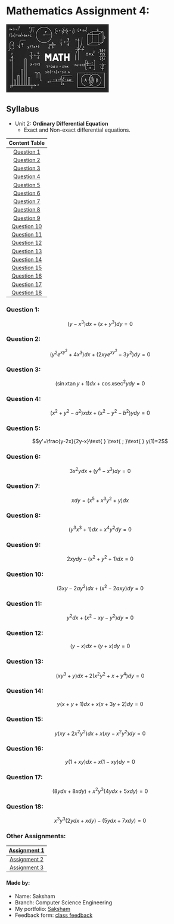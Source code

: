 # Mathematics Assignment 4:

![](maths.jpeg)

## Syllabus

- Unit 2: __Ordinary Differential Equation__
  -  Exact and Non-exact differential equations.

| Content Table |
|:-------:|
| [Question 1](#question-1) |
| [Question 2](#question-2) |
| [Question 3](#question-3) |
| [Question 4](#question-4) |
| [Question 5](#question-5) |
| [Question 6](#question-6) |
| [Question 7](#question-7) |
| [Question 8](#question-8) |
| [Question 9](#question-9) |
| [Question 10](#question-10) |
| [Question 11](#question-11) |
| [Question 12](#question-12) |
| [Question 13](#question-13) |
| [Question 14](#question-14) |
| [Question 15](#question-15) |
| [Question 16](#question-16) |
| [Question 17](#question-17) |
| [Question 18](#question-18) |

### Question 1:

$$(y-x^3)dx + (x+y^3)dy=0$$

### Question 2:

$$(y^2e^{xy^2}+4x^3)dx+(2xye^{xy^2}-3y^2)dy=0$$

### Question 3:

$$(\sin{x}\tan{y}+1)dx+\cos{x}\sec^2{y}dy=0$$

### Question 4:

$$(x^2+y^2-a^2)xdx+(x^2-y^2-b^2)ydy=0$$

### Question 5:

$$y'=\frac{y-2x}{2y-x}\text{ } \text{ ; }\text{ } y(1)=2$$

### Question 6:

$$3x^2ydx+(y^4-x^3)dy=0$$

### Question 7:

$$xdy=(x^5+x^3y^2+y)dx$$

### Question 8:

$$(y^3x^3+1)dx+x^4y^2dy=0$$

### Question 9:

$$2xydy-(x^2+y^2+1)dx=0$$

### Question 10:

$$(3xy-2ay^2)dx+(x^2-2axy)dy=0$$

### Question 11:

$$y^2dx+(x^2-xy-y^2)dy=0$$

### Question 12:

$$(y-x)dx+(y+x)dy=0$$

### Question 13:

$$(xy^3+y)dx+2(x^2y^2+x+y^4)dy=0$$

### Question 14:

$$y(x+y+1)dx + x(x+3y+2)dy=0$$

### Question 15:

$$y(xy+2x^2y^2)dx+x(xy-x^2y^2)dy=0$$

### Question 16:

$$y(1+xy)dx+x(1-xy)dy=0$$

### Question 17:

$$(8ydx+8xdy)+x^2y^3(4ydx+5xdy)=0$$

### Question 18:

$$x^3y^3(2ydx+xdy)-(5ydx+7xdy)=0$$

### Other Assignments:

|[Assignment 1](https;//saksham3736.github.io/mathematics/)|
|:---------------------------------------------------------:|
|[Assignment 2](https://saksham3736.github.io/mathematics3/)|
|[Assignment 3](https://saksham3736.github.io/mathematics2/)|

#### Made by:
- Name: Saksham
- Branch: Computer Science Engineering
- My portfolio: [Saksham](https://saksham3736.github.io)
- Feedback form: [class feedback](https://docs.google.com/forms/d/13BS9Ji-BY5HWP-9HjXCHh__0azu2gyu-lN5q2BheyzM/viewform)




























